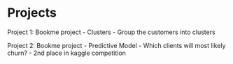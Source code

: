 # Projects 

Project 1: Bookme project - Clusters - Group the customers into clusters

Project 2: Bookme project - Predictive Model - Which clients will most likely churn? - 2nd place in kaggle competition
